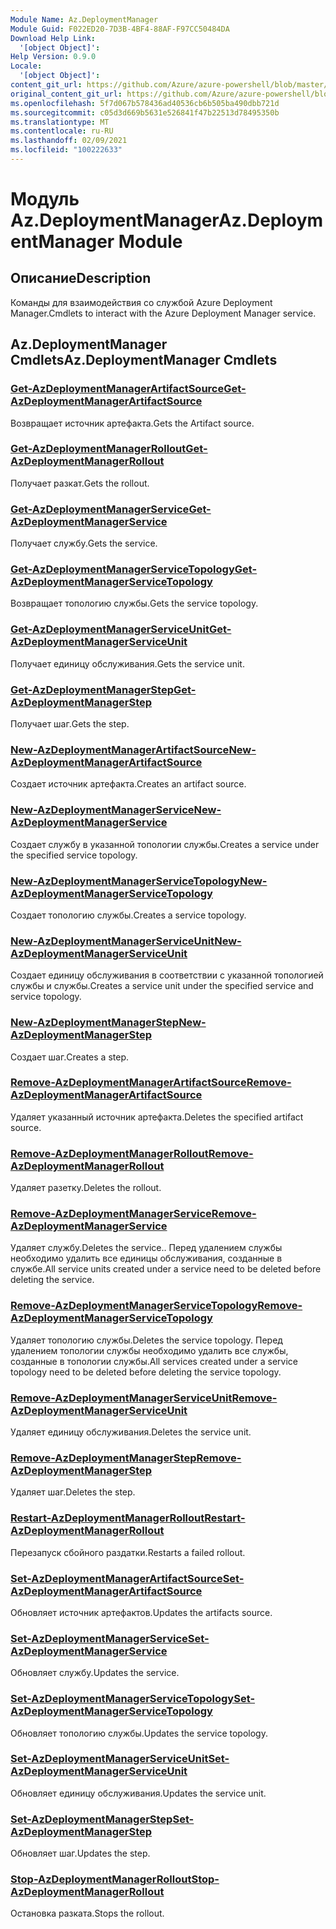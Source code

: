 ```yaml
---
Module Name: Az.DeploymentManager
Module Guid: F022ED20-7D3B-4BF4-88AF-F97CC50484DA
Download Help Link:
  '[object Object]': 
Help Version: 0.9.0
Locale:
  '[object Object]': 
content_git_url: https://github.com/Azure/azure-powershell/blob/master/src/DeploymentManager/DeploymentManager/help/Az.DeploymentManager.md
original_content_git_url: https://github.com/Azure/azure-powershell/blob/master/src/DeploymentManager/DeploymentManager/help/Az.DeploymentManager.md
ms.openlocfilehash: 5f7d067b578436ad40536cb6b505ba490dbb721d
ms.sourcegitcommit: c05d3d669b5631e526841f47b22513d78495350b
ms.translationtype: MT
ms.contentlocale: ru-RU
ms.lasthandoff: 02/09/2021
ms.locfileid: "100222633"
---
```

# <span data-ttu-id="21932-101">Модуль Az.DeploymentManager</span><span class="sxs-lookup"><span data-stu-id="21932-101">Az.DeploymentManager Module</span></span>
## <span data-ttu-id="21932-102">Описание</span><span class="sxs-lookup"><span data-stu-id="21932-102">Description</span></span>
<span data-ttu-id="21932-103">Команды для взаимодействия со службой Azure Deployment Manager.</span><span class="sxs-lookup"><span data-stu-id="21932-103">Cmdlets to interact with the Azure Deployment Manager service.</span></span>

## <span data-ttu-id="21932-104">Az.DeploymentManager Cmdlets</span><span class="sxs-lookup"><span data-stu-id="21932-104">Az.DeploymentManager Cmdlets</span></span>
### [<span data-ttu-id="21932-105">Get-AzDeploymentManagerArtifactSource</span><span class="sxs-lookup"><span data-stu-id="21932-105">Get-AzDeploymentManagerArtifactSource</span></span>](Get-AzDeploymentManagerArtifactSource.md)
<span data-ttu-id="21932-106">Возвращает источник артефакта.</span><span class="sxs-lookup"><span data-stu-id="21932-106">Gets the Artifact source.</span></span>

### [<span data-ttu-id="21932-107">Get-AzDeploymentManagerRollout</span><span class="sxs-lookup"><span data-stu-id="21932-107">Get-AzDeploymentManagerRollout</span></span>](Get-AzDeploymentManagerRollout.md)
<span data-ttu-id="21932-108">Получает разкат.</span><span class="sxs-lookup"><span data-stu-id="21932-108">Gets the rollout.</span></span>

### [<span data-ttu-id="21932-109">Get-AzDeploymentManagerService</span><span class="sxs-lookup"><span data-stu-id="21932-109">Get-AzDeploymentManagerService</span></span>](Get-AzDeploymentManagerService.md)
<span data-ttu-id="21932-110">Получает службу.</span><span class="sxs-lookup"><span data-stu-id="21932-110">Gets the service.</span></span>

### [<span data-ttu-id="21932-111">Get-AzDeploymentManagerServiceTopology</span><span class="sxs-lookup"><span data-stu-id="21932-111">Get-AzDeploymentManagerServiceTopology</span></span>](Get-AzDeploymentManagerServiceTopology.md)
<span data-ttu-id="21932-112">Возвращает топологию службы.</span><span class="sxs-lookup"><span data-stu-id="21932-112">Gets the service topology.</span></span>

### [<span data-ttu-id="21932-113">Get-AzDeploymentManagerServiceUnit</span><span class="sxs-lookup"><span data-stu-id="21932-113">Get-AzDeploymentManagerServiceUnit</span></span>](Get-AzDeploymentManagerServiceUnit.md)
<span data-ttu-id="21932-114">Получает единицу обслуживания.</span><span class="sxs-lookup"><span data-stu-id="21932-114">Gets the service unit.</span></span>

### [<span data-ttu-id="21932-115">Get-AzDeploymentManagerStep</span><span class="sxs-lookup"><span data-stu-id="21932-115">Get-AzDeploymentManagerStep</span></span>](Get-AzDeploymentManagerStep.md)
<span data-ttu-id="21932-116">Получает шаг.</span><span class="sxs-lookup"><span data-stu-id="21932-116">Gets the step.</span></span>

### [<span data-ttu-id="21932-117">New-AzDeploymentManagerArtifactSource</span><span class="sxs-lookup"><span data-stu-id="21932-117">New-AzDeploymentManagerArtifactSource</span></span>](New-AzDeploymentManagerArtifactSource.md)
<span data-ttu-id="21932-118">Создает источник артефакта.</span><span class="sxs-lookup"><span data-stu-id="21932-118">Creates an artifact source.</span></span>

### [<span data-ttu-id="21932-119">New-AzDeploymentManagerService</span><span class="sxs-lookup"><span data-stu-id="21932-119">New-AzDeploymentManagerService</span></span>](New-AzDeploymentManagerService.md)
<span data-ttu-id="21932-120">Создает службу в указанной топологии службы.</span><span class="sxs-lookup"><span data-stu-id="21932-120">Creates a service under the specified service topology.</span></span>

### [<span data-ttu-id="21932-121">New-AzDeploymentManagerServiceTopology</span><span class="sxs-lookup"><span data-stu-id="21932-121">New-AzDeploymentManagerServiceTopology</span></span>](New-AzDeploymentManagerServiceTopology.md)
<span data-ttu-id="21932-122">Создает топологию службы.</span><span class="sxs-lookup"><span data-stu-id="21932-122">Creates a service topology.</span></span>

### [<span data-ttu-id="21932-123">New-AzDeploymentManagerServiceUnit</span><span class="sxs-lookup"><span data-stu-id="21932-123">New-AzDeploymentManagerServiceUnit</span></span>](New-AzDeploymentManagerServiceUnit.md)
<span data-ttu-id="21932-124">Создает единицу обслуживания в соответствии с указанной топологией службы и службы.</span><span class="sxs-lookup"><span data-stu-id="21932-124">Creates a service unit under the specified service and service topology.</span></span>

### [<span data-ttu-id="21932-125">New-AzDeploymentManagerStep</span><span class="sxs-lookup"><span data-stu-id="21932-125">New-AzDeploymentManagerStep</span></span>](New-AzDeploymentManagerStep.md)
<span data-ttu-id="21932-126">Создает шаг.</span><span class="sxs-lookup"><span data-stu-id="21932-126">Creates a step.</span></span>

### [<span data-ttu-id="21932-127">Remove-AzDeploymentManagerArtifactSource</span><span class="sxs-lookup"><span data-stu-id="21932-127">Remove-AzDeploymentManagerArtifactSource</span></span>](Remove-AzDeploymentManagerArtifactSource.md)
<span data-ttu-id="21932-128">Удаляет указанный источник артефакта.</span><span class="sxs-lookup"><span data-stu-id="21932-128">Deletes the specified artifact source.</span></span>

### [<span data-ttu-id="21932-129">Remove-AzDeploymentManagerRollout</span><span class="sxs-lookup"><span data-stu-id="21932-129">Remove-AzDeploymentManagerRollout</span></span>](Remove-AzDeploymentManagerRollout.md)
<span data-ttu-id="21932-130">Удаляет разетку.</span><span class="sxs-lookup"><span data-stu-id="21932-130">Deletes the rollout.</span></span>

### [<span data-ttu-id="21932-131">Remove-AzDeploymentManagerService</span><span class="sxs-lookup"><span data-stu-id="21932-131">Remove-AzDeploymentManagerService</span></span>](Remove-AzDeploymentManagerService.md)
<span data-ttu-id="21932-132">Удаляет службу.</span><span class="sxs-lookup"><span data-stu-id="21932-132">Deletes the service..</span></span> <span data-ttu-id="21932-133">Перед удалением службы необходимо удалить все единицы обслуживания, созданные в службе.</span><span class="sxs-lookup"><span data-stu-id="21932-133">All service units created under a service need to be deleted before deleting the service.</span></span>

### [<span data-ttu-id="21932-134">Remove-AzDeploymentManagerServiceTopology</span><span class="sxs-lookup"><span data-stu-id="21932-134">Remove-AzDeploymentManagerServiceTopology</span></span>](Remove-AzDeploymentManagerServiceTopology.md)
<span data-ttu-id="21932-135">Удаляет топологию службы.</span><span class="sxs-lookup"><span data-stu-id="21932-135">Deletes the service topology.</span></span> <span data-ttu-id="21932-136">Перед удалением топологии службы необходимо удалить все службы, созданные в топологии службы.</span><span class="sxs-lookup"><span data-stu-id="21932-136">All services created under a service topology need to be deleted before deleting the service topology.</span></span>

### [<span data-ttu-id="21932-137">Remove-AzDeploymentManagerServiceUnit</span><span class="sxs-lookup"><span data-stu-id="21932-137">Remove-AzDeploymentManagerServiceUnit</span></span>](Remove-AzDeploymentManagerServiceUnit.md)
<span data-ttu-id="21932-138">Удаляет единицу обслуживания.</span><span class="sxs-lookup"><span data-stu-id="21932-138">Deletes the service unit.</span></span>

### [<span data-ttu-id="21932-139">Remove-AzDeploymentManagerStep</span><span class="sxs-lookup"><span data-stu-id="21932-139">Remove-AzDeploymentManagerStep</span></span>](Remove-AzDeploymentManagerStep.md)
<span data-ttu-id="21932-140">Удаляет шаг.</span><span class="sxs-lookup"><span data-stu-id="21932-140">Deletes the step.</span></span>

### [<span data-ttu-id="21932-141">Restart-AzDeploymentManagerRollout</span><span class="sxs-lookup"><span data-stu-id="21932-141">Restart-AzDeploymentManagerRollout</span></span>](Restart-AzDeploymentManagerRollout.md)
<span data-ttu-id="21932-142">Перезапуск сбойного раздатки.</span><span class="sxs-lookup"><span data-stu-id="21932-142">Restarts a failed rollout.</span></span>

### [<span data-ttu-id="21932-143">Set-AzDeploymentManagerArtifactSource</span><span class="sxs-lookup"><span data-stu-id="21932-143">Set-AzDeploymentManagerArtifactSource</span></span>](Set-AzDeploymentManagerArtifactSource.md)
<span data-ttu-id="21932-144">Обновляет источник артефактов.</span><span class="sxs-lookup"><span data-stu-id="21932-144">Updates the artifacts source.</span></span>

### [<span data-ttu-id="21932-145">Set-AzDeploymentManagerService</span><span class="sxs-lookup"><span data-stu-id="21932-145">Set-AzDeploymentManagerService</span></span>](Set-AzDeploymentManagerService.md)
<span data-ttu-id="21932-146">Обновляет службу.</span><span class="sxs-lookup"><span data-stu-id="21932-146">Updates the service.</span></span>

### [<span data-ttu-id="21932-147">Set-AzDeploymentManagerServiceTopology</span><span class="sxs-lookup"><span data-stu-id="21932-147">Set-AzDeploymentManagerServiceTopology</span></span>](Set-AzDeploymentManagerServiceTopology.md)
<span data-ttu-id="21932-148">Обновляет топологию службы.</span><span class="sxs-lookup"><span data-stu-id="21932-148">Updates the service topology.</span></span>

### [<span data-ttu-id="21932-149">Set-AzDeploymentManagerServiceUnit</span><span class="sxs-lookup"><span data-stu-id="21932-149">Set-AzDeploymentManagerServiceUnit</span></span>](Set-AzDeploymentManagerServiceUnit.md)
<span data-ttu-id="21932-150">Обновляет единицу обслуживания.</span><span class="sxs-lookup"><span data-stu-id="21932-150">Updates the service unit.</span></span>

### [<span data-ttu-id="21932-151">Set-AzDeploymentManagerStep</span><span class="sxs-lookup"><span data-stu-id="21932-151">Set-AzDeploymentManagerStep</span></span>](Set-AzDeploymentManagerStep.md)
<span data-ttu-id="21932-152">Обновляет шаг.</span><span class="sxs-lookup"><span data-stu-id="21932-152">Updates the step.</span></span>

### [<span data-ttu-id="21932-153">Stop-AzDeploymentManagerRollout</span><span class="sxs-lookup"><span data-stu-id="21932-153">Stop-AzDeploymentManagerRollout</span></span>](Stop-AzDeploymentManagerRollout.md)
<span data-ttu-id="21932-154">Остановка разката.</span><span class="sxs-lookup"><span data-stu-id="21932-154">Stops the rollout.</span></span>

